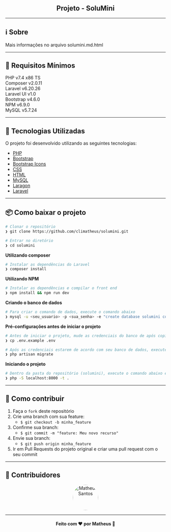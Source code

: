 <h2 align="center">Projeto - SoluMini</h2>

___

## :information_source: Sobre

Mais informações no arquivo solumini.md.html

---

## :seedling: Requisitos Mínimos

PHP v7.4 x86 TS<br>
Composer v2.0.11<br>
Laravel v6.20.26<br>
Laravel UI v1.0<br>
Bootstrap v4.6.0<br>
NPM v6.9.0<br>
MySQL v5.7.24<br>

---

## :rocket: Tecnologias Utilizadas 

O projeto foi desenvolvido utilizando as seguintes tecnologias:

- [PHP](https://www.php.net/)
- [Bootstrap](https://getbootstrap.com)
- [Bootstrap Icons](https://icons.getbootstrap.com/)
- [CSS](https://www.w3schools.com/css/)
- [HTML](https://developer.mozilla.org/pt-BR/docs/Web/HTML)
- [MySQL](https://www.mysql.com/)
- [Laragon](https://laragon.org/)
- [Laravel](https://laravel.com/)

---

## :package: Como baixar o projeto

```bash
# Clonar o repositório
❯ git clone https://github.com/climatheus/solumini.git

# Entrar no diretório
❯ cd solumini
```

**Utilizando composer**

```bash
# Instalar as dependências do Laravel
❯ composer install
```
**Utilizando NPM**

```bash
# Instalar as dependências e compilar o front end
❯ npm install && npm run dev
```

**Criando o banco de dados**
```bash
# Para criar o comando de dados, execute o comando abaixo
❯ mysql -u <seu_usuario> -p <sua_senha> -e "create database solumini collate utf8_general_ci;"
```

**Pré-configurações antes de iniciar o projeto**
```bash
# Antes de iniciar o projeto, mude as credenciais do banco de após copiar 
❯ cp .env.example .env

# Após as credenciais estarem de acordo com seu banco de dados, execute as migrations para a criação das tabelas
❯ php artisan migrate
```

**Iniciando o projeto**
```bash
# Dentro da pasta do repositório (solumini), execute o comando abaixo e abra o endereço em seu navegador
❯ php -S localhost:8000 -t .
```

---

## :link: Como contribuir

1. Faça o `fork` deste repositório
2. Crie uma branch com sua feature:
   - `$ git checkout -b minha_feature`
3. Confirme sua branch:
   - `$ git commit -m "feature: Meu novo recurso"`
4. Envie sua branch:
   - `$ git push origin minha_feature`
5. Ir em Pull Requests do projeto original e criar uma pull request com o seu commit

---

## :busts_in_silhouette: Contribuidores

 <p align="center">
  <a>
   <a href="https://github.com/climatheus">
    <img src="https://avatars.githubusercontent.com/u/46012263?v=4" title="Matheus Santos" width="80" height="80" style="border-radius: 40px">
  </a>
</p>

---

<h4 align="center">
  Feito com ❤️ por Matheus 👋️
</h4>
